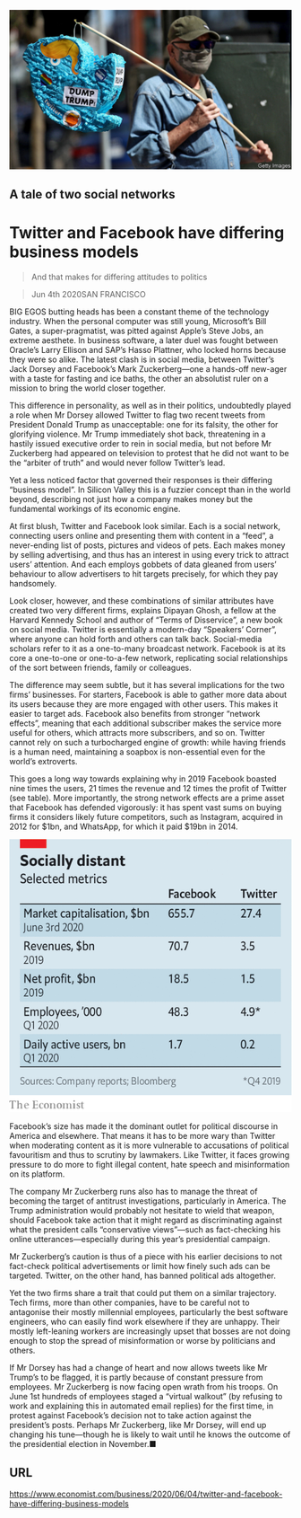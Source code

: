 ![](./images/20200606_WBP501.jpg)

## A tale of two social networks

# Twitter and Facebook have differing business models

> And that makes for differing attitudes to politics

> Jun 4th 2020SAN FRANCISCO

BIG EGOS butting heads has been a constant theme of the technology industry. When the personal computer was still young, Microsoft’s Bill Gates, a super-pragmatist, was pitted against Apple’s Steve Jobs, an extreme aesthete. In business software, a later duel was fought between Oracle’s Larry Ellison and SAP’s Hasso Plattner, who locked horns because they were so alike. The latest clash is in social media, between Twitter’s Jack Dorsey and Facebook’s Mark Zuckerberg—one a hands-off new-ager with a taste for fasting and ice baths, the other an absolutist ruler on a mission to bring the world closer together.

This difference in personality, as well as in their politics, undoubtedly played a role when Mr Dorsey allowed Twitter to flag two recent tweets from President Donald Trump as unacceptable: one for its falsity, the other for glorifying violence. Mr Trump immediately shot back, threatening in a hastily issued executive order to rein in social media, but not before Mr Zuckerberg had appeared on television to protest that he did not want to be the “arbiter of truth” and would never follow Twitter’s lead.

Yet a less noticed factor that governed their responses is their differing “business model”. In Silicon Valley this is a fuzzier concept than in the world beyond, describing not just how a company makes money but the fundamental workings of its economic engine.

At first blush, Twitter and Facebook look similar. Each is a social network, connecting users online and presenting them with content in a “feed”, a never-ending list of posts, pictures and videos of pets. Each makes money by selling advertising, and thus has an interest in using every trick to attract users’ attention. And each employs gobbets of data gleaned from users’ behaviour to allow advertisers to hit targets precisely, for which they pay handsomely.

Look closer, however, and these combinations of similar attributes have created two very different firms, explains Dipayan Ghosh, a fellow at the Harvard Kennedy School and author of “Terms of Disservice”, a new book on social media. Twitter is essentially a modern-day “Speakers’ Corner”, where anyone can hold forth and others can talk back. Social-media scholars refer to it as a one-to-many broadcast network. Facebook is at its core a one-to-one or one-to-a-few network, replicating social relationships of the sort between friends, family or colleagues.

The difference may seem subtle, but it has several implications for the two firms’ businesses. For starters, Facebook is able to gather more data about its users because they are more engaged with other users. This makes it easier to target ads. Facebook also benefits from stronger “network effects”, meaning that each additional subscriber makes the service more useful for others, which attracts more subscribers, and so on. Twitter cannot rely on such a turbocharged engine of growth: while having friends is a human need, maintaining a soapbox is non-essential even for the world’s extroverts.

This goes a long way towards explaining why in 2019 Facebook boasted nine times the users, 21 times the revenue and 12 times the profit of Twitter (see table). More importantly, the strong network effects are a prime asset that Facebook has defended vigorously: it has spent vast sums on buying firms it considers likely future competitors, such as Instagram, acquired in 2012 for $1bn, and WhatsApp, for which it paid $19bn in 2014.

![](./images/20200606_WBC494.png)

Facebook’s size has made it the dominant outlet for political discourse in America and elsewhere. That means it has to be more wary than Twitter when moderating content as it is more vulnerable to accusations of political favouritism and thus to scrutiny by lawmakers. Like Twitter, it faces growing pressure to do more to fight illegal content, hate speech and misinformation on its platform.

The company Mr Zuckerberg runs also has to manage the threat of becoming the target of antitrust investigations, particularly in America. The Trump administration would probably not hesitate to wield that weapon, should Facebook take action that it might regard as discriminating against what the president calls “conservative views”—such as fact-checking his online utterances—especially during this year’s presidential campaign.

Mr Zuckerberg’s caution is thus of a piece with his earlier decisions to not fact-check political advertisements or limit how finely such ads can be targeted. Twitter, on the other hand, has banned political ads altogether.

Yet the two firms share a trait that could put them on a similar trajectory. Tech firms, more than other companies, have to be careful not to antagonise their mostly millennial employees, particularly the best software engineers, who can easily find work elsewhere if they are unhappy. Their mostly left-leaning workers are increasingly upset that bosses are not doing enough to stop the spread of misinformation or worse by politicians and others.

If Mr Dorsey has had a change of heart and now allows tweets like Mr Trump’s to be flagged, it is partly because of constant pressure from employees. Mr Zuckerberg is now facing open wrath from his troops. On June 1st hundreds of employees staged a “virtual walkout” (by refusing to work and explaining this in automated email replies) for the first time, in protest against Facebook’s decision not to take action against the president’s posts. Perhaps Mr Zuckerberg, like Mr Dorsey, will end up changing his tune—though he is likely to wait until he knows the outcome of the presidential election in November.■

## URL

https://www.economist.com/business/2020/06/04/twitter-and-facebook-have-differing-business-models
